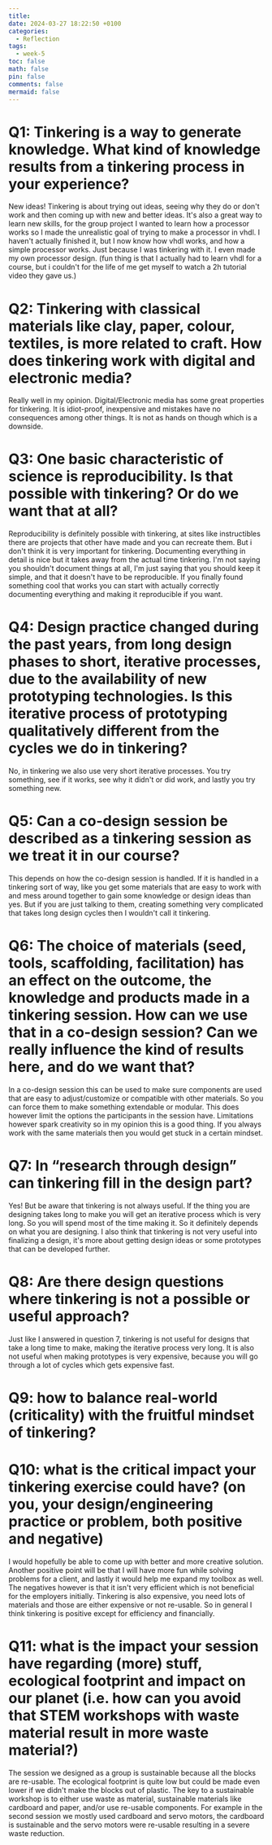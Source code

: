 ```yaml
---
title: 
date: 2024-03-27 18:22:50 +0100
categories:
  - Reflection
tags:
  - week-5
toc: false
math: false
pin: false
comments: false
mermaid: false
---
```

# Q1: Tinkering is a way to generate knowledge. What kind of knowledge results from a tinkering process in your experience?
New ideas! Tinkering is about trying out ideas, seeing why they do or don't work and then coming up with new and better ideas. It's also a great way to learn new skills, for the group project I wanted to learn how a processor works so I made the unrealistic goal of trying to make a processor in vhdl. I haven't actually finished it, but I now know how vhdl works, and how a simple processor works. Just because I was tinkering with it. I even made my own processor design. (fun thing is that I actually had to learn vhdl for a course, but i couldn't for the life of me get myself to watch a 2h tutorial video they gave us.)

# Q2: Tinkering with classical materials like clay, paper, colour, textiles, is more related to craft. How does tinkering work with digital and electronic media?
Really well in my opinion. Digital/Electronic media has some great properties for tinkering. It is idiot-proof, inexpensive and mistakes have no consequences among other things. It is not as hands on though which is a downside.

# Q3: One basic characteristic of science is reproducibility. Is that possible with tinkering? Or do we want that at all?
Reproducibility is definitely possible with tinkering, at sites like instructibles there are projects that other have made and you can recreate them. But i don't think it is very important for tinkering. Documenting everything in detail is nice but it takes away from the actual time tinkering. I'm not saying you shouldn't document things at all, I'm just saying that you should keep it simple, and that it doesn't have to be reproducible. If you finally found something cool that works you can start with actually correctly documenting everything and making it reproducible if you want.

# Q4: Design practice changed during the past years, from long design phases to short, iterative processes, due to the availability of new prototyping technologies. Is this iterative process of prototyping qualitatively different from the cycles we do in tinkering?
No, in tinkering we also use very short iterative processes. You try something, see if it works, see why it didn't or did work, and lastly you try something new. 

# Q5: Can a co-design session be described as a tinkering session as we treat it in our course?
This depends on how the co-design session is handled. If it is handled in a tinkering sort of way, like you get some materials that are easy to work with and mess around together to gain some knowledge or design ideas than yes. But if you are just talking to them, creating something very complicated that takes long design cycles then I wouldn't call it tinkering.

# Q6: The choice of materials (seed, tools, scaffolding, facilitation) has an effect on the outcome, the knowledge and products made in a tinkering session. How can we use that in a co-design session? Can we really influence the kind of results here, and do we want that?
In a co-design session this can be used to make sure components are used that are easy to adjust/customize or compatible with other materials. So you can force them to make something extendable or modular. This does however limit the options the participants in the session have. Limitations however spark creativity so in my opinion this is a good thing. If you always work with the same materials then you would get stuck in a certain mindset.

# Q7:  In “research through design” can tinkering fill in the design part?
Yes! But be aware that tinkering is not always useful. If the thing you are designing takes long to make you will get an iterative process which is very long. So you will spend most of the time making it. So it definitely depends on what you are designing. I also think that tinkering is not very useful into finalizing a design, it's more about getting design ideas or some prototypes that can be developed further.

# Q8: Are there design questions where tinkering is not a possible or useful approach?
Just like I answered in question 7, tinkering is not useful for designs that take a long time to make, making the iterative process very long. It is also not useful when making prototypes is very expensive, because you will go through a lot of cycles which gets expensive fast.

# Q9: how to balance real-world (criticality) with the fruitful mindset of tinkering?

# Q10: what is the critical impact your tinkering exercise could have? (on you, your design/engineering practice or problem, both positive and negative)
I would hopefully be able to come up with better and more creative solution. Another positive point will be that I will have more fun while solving problems for a client, and lastly it would help me expand my toolbox as well. The negatives however is that it isn't very efficient which is not beneficial for the employers initially. Tinkering is also expensive, you need lots of materials and those are either expensive or not re-usable. So in general I think tinkering is positive except for efficiency and financially. 

# Q11: what is the impact your session have regarding (more) stuff, ecological footprint and impact on our planet (i.e. how can you avoid that STEM workshops with waste material result in more waste material?)
The session we designed as a group is sustainable because all the blocks are re-usable. The ecological footprint is quite low but could be made even lower if we didn't make the blocks out of plastic. The key to a sustainable workshop is to either use waste as material, sustainable materials like cardboard and paper, and/or use re-usable components. For example in the second session we mostly used cardboard and servo motors, the cardboard is sustainable and the servo motors were re-usable resulting in a severe waste reduction.